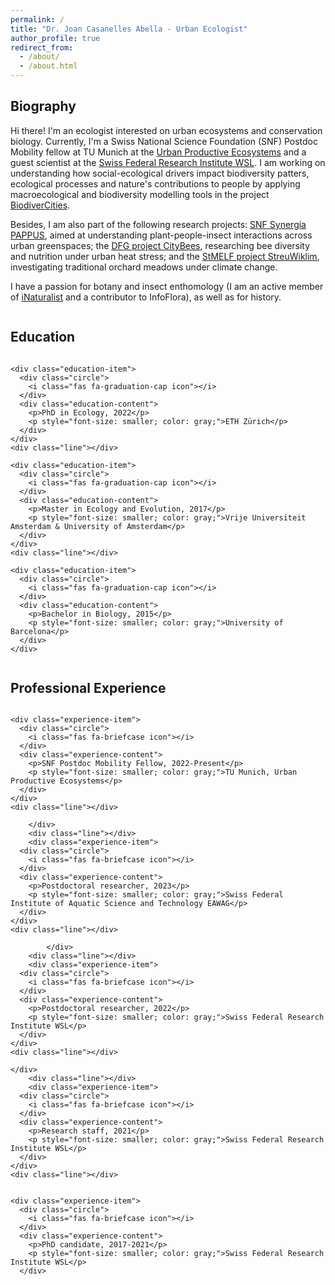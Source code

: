 ```yaml
---
permalink: /
title: "Dr. Joan Casanelles Abella - Urban Ecologist"
author_profile: true
redirect_from: 
  - /about/
  - /about.html
---
```


## Biography

Hi there! I'm an ecologist interested on urban ecosystems and conservation biology. Currently, I'm a Swiss National Science Foundation (SNF) Postdoc Mobility fellow at TU Munich at the [Urban Productive Ecosystems](https://upe-lab.de/) and a guest scientist at the [Swiss Federal Research Institute WSL](https://www.wsl.ch/de/mitarbeitende/casanell/). I am working on understanding how social-ecological drivers impact biodiversity patters, ecological processes and nature's contributions to people by applying macroecological and biodiversity modelling tools in the project [BiodiverCities](https://www.lss.ls.tum.de/en/upe/forschung/biodivercities/).

Besides, I am also part of the following research projects: [SNF Synergia PAPPUS](https://www.wsl.ch/en/projects/plants-and-people-in-urban-green-space-pappus/), aimed at understanding plant-people-insect interactions across urban greenspaces; the [DFG project CityBees](https://www.lss.ls.tum.de/en/upe/research/citybees/), researching bee diversity and nutrition under urban heat stress; and the [StMELF project StreuWiklim](https://www.lss.ls.tum.de/en/upe/research/streuwiklim/), investigating traditional orchard meadows under climate change.

I have a passion for botany and insect enthomology (I am an active member of [iNaturalist](https://www.inaturalist.org/people/joan57) and a contributor to InfoFlora), as well as for history. 

<div class="">
  <div class="education-section">
    <h2>Education</h2>
    
    <div class="education-item">
      <div class="circle">
        <i class="fas fa-graduation-cap icon"></i>
      </div>
      <div class="education-content">
        <p>PhD in Ecology, 2022</p>
        <p style="font-size: smaller; color: gray;">ETH Zürich</p>
      </div>
    </div>
    <div class="line"></div>
    
    <div class="education-item">
      <div class="circle">
        <i class="fas fa-graduation-cap icon"></i>
      </div>
      <div class="education-content">
        <p>Master in Ecology and Evolution, 2017</p>
        <p style="font-size: smaller; color: gray;">Vrije Universiteit Amsterdam & University of Amsterdam</p>
      </div>
    </div>
    <div class="line"></div>
    
    <div class="education-item">
      <div class="circle">
        <i class="fas fa-graduation-cap icon"></i>
      </div>
      <div class="education-content">
        <p>Bachelor in Biology, 2015</p>
        <p style="font-size: smaller; color: gray;">University of Barcelona</p>
      </div>
    </div>
  </div>

  <div class="experience-section">
    <h2>Professional Experience</h2>
    
    <div class="experience-item">
      <div class="circle">
        <i class="fas fa-briefcase icon"></i>
      </div>
      <div class="experience-content">
        <p>SNF Postdoc Mobility Fellow, 2022-Present</p>
        <p style="font-size: smaller; color: gray;">TU Munich, Urban Productive Ecosystems</p>
      </div>
    </div>
    <div class="line"></div>

        </div>
        <div class="line"></div>
        <div class="experience-item">
      <div class="circle">
        <i class="fas fa-briefcase icon"></i>
      </div>
      <div class="experience-content">
        <p>Postdoctoral researcher, 2023</p>
        <p style="font-size: smaller; color: gray;">Swiss Federal Institute of Aquatic Science and Technology EAWAG</p>
      </div>
    </div>
    <div class="line"></div>

            </div>
        <div class="line"></div>
        <div class="experience-item">
      <div class="circle">
        <i class="fas fa-briefcase icon"></i>
      </div>
      <div class="experience-content">
        <p>Postdoctoral researcher, 2022</p>
        <p style="font-size: smaller; color: gray;">Swiss Federal Research Institute WSL</p>
      </div>
    </div>
    <div class="line"></div>
    
    </div>
        <div class="line"></div>
        <div class="experience-item">
      <div class="circle">
        <i class="fas fa-briefcase icon"></i>
      </div>
      <div class="experience-content">
        <p>Research staff, 2021</p>
        <p style="font-size: smaller; color: gray;">Swiss Federal Research Institute WSL</p>
      </div>
    </div>
    <div class="line"></div>
    

    <div class="experience-item">
      <div class="circle">
        <i class="fas fa-briefcase icon"></i>
      </div>
      <div class="experience-content">
        <p>PhD candidate, 2017-2021</p>
        <p style="font-size: smaller; color: gray;">Swiss Federal Research Institute WSL</p>
      </div>
    
  </div>
</div>

<style>
.about-container {
  display: flex;
  justify-content: space-between;
  flex-wrap: wrap;
  gap: 30px;
}

.education-section, .experience-section {
  flex: 1;
  min-width: 280px;
}

.education-section, .experience-section {
  display: flex;
  flex-direction: column;
  align-items: flex-start;
}

.education-item, .experience-item {
  display: flex;
  align-items: flex-start;
  margin: 1em 0;
}

.education-content, .experience-content {
  display: flex;
  flex-direction: column;
  margin-left: 10px;
}

.education-content p, .experience-content p {
  margin: 0;
  padding: 0;
  line-height: 1.4;
}

.circle {
  width: 40px;
  height: 40px;
  border-radius: 50%;
  background-color: #EAE2D6;
  display: flex;
  align-items: center;
  justify-content: center;
  margin-right: 10px;
}

.icon {
  color: #86AC41;
  font-size: 20px;
}

.line {
  width: 2px;
  height: 20px;
  background-color: #EAE2D6;
  margin-left: 20px;
}

/* Media query for smaller screens */
@media (max-width: 768px) {
  .about-container {
    flex-direction: column;
  }
  
  .education-section, .experience-section {
    width: 100%;
  }
}
</style>

<style>
/* Increase size of author profile components */
.author__avatar img {
  width: 175px;  /* Increase profile picture size */
  height: 175px;
  border-radius: 750%;
}

.author__content {
  padding-top: 1em;
}

.author__name {
  font-size: 3em;  /* Larger name */
  margin: 0.5em 0 0.2em;
  font-weight: normal;  /* Remove bold */
}

.author__bio {
  font-size: 1.8em;  /* Larger bio text */
  margin-bottom: 1em;
}

.author__pronouns {
  font-size: 1.2em;  /* Larger pronouns */
  font-style: italic;
  margin-bottom: 0.5em;
}

/* Make employer/location more prominent */
.author__desktop {
  font-size: 1.1em;
  margin-bottom: 0.5em;
}

/* Add color highlights */
.author__name {
  color: #333;  /* Darker color for name */
}

.author__pronouns {
  color: #555;  /* Slightly lighter for pronouns */
}

.author__desktop:first-of-type {
  color: #86AC41;  /* Green color for location */
}

.author__desktop:nth-of-type(2) {
  color: #777;  /* Gray color for employer */
}

/* Add spacing */
.author__urls-wrapper {
  margin-top: 1.5em;
}
</style>


